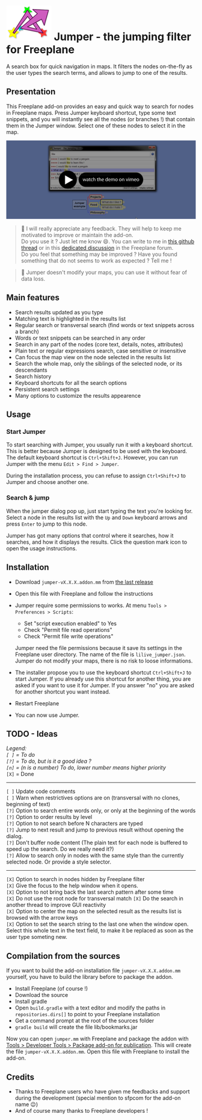 # ![logo](images/jumper-logo.png) Jumper - the jumping filter for Freeplane

A search box for quick navigation in maps. It filters the nodes on-the-fly as the user types the search terms, and allows to jump to one of the results.

## Presentation

This Freeplane add-on provides an easy and quick way to search for nodes in Freeplane maps. Press Jumper keyboard shortcut, type some text snippets, and you will instantly see all the nodes (or branches !) that contain them in the Jumper window. Select one of these nodes to select it in the map.

[![link to video](doc/demo-link.png)](https://vimeo.com/432653512)

> :bell: I will really appreciate any feedback. They will help to keep me motivated to improve or maintain the add-on.  
> Do you use it ? Just let me know :smile:. You can write to me in [this github thread](https://github.com/lilive/Freeplane-Jumper/issues/1) or in this [dedicated discussion](https://sourceforge.net/p/freeplane/discussion/758437/thread/8ea365816c/) in the Freeplane forum.  
> Do you feel that something may be improved ? Have you found something that do not seems to work as expected ? Tell me !

> :bell: Jumper doesn't modify your maps, you can use it without fear of data loss.

## Main features

- Search results updated as you type
- Matching text is highlighted in the results list
- Regular search or transversal search (find words or text snippets across a branch)
- Words or text snippets can be searched in any order
- Search in any part of the nodes (core text, details, notes, attributes)
- Plain text or regular expressions search, case sensitive or insensitive
- Can focus the map view on the node selected in the results list
- Search the whole map, only the siblings of the selected node, or its descendants
- Search history
- Keyboard shortcuts for all the search options
- Persistent search settings
- Many options to customize the results appearence

## Usage

### Start Jumper

To start searching with Jumper, you usually run it with a keyboard shortcut. This is better because Jumper is designed to be used with the keyboard. The default keyboard shortcut is `Ctrl+Shift+J`. However, you can run Jumper with the menu `Edit > Find > Jumper`.

During the installation process, you can refuse to assign `Ctrl+Shift+J` to Jumper and choose another one.

### Search & jump

When the jumper dialog pop up, just start typing the text you're looking for. Select a node in the results list with the `Up` and `Down` keyboard arrows and press `Enter` to jump to this node.

Jumper has got many options that control where it searches, how it searches, and how it displays the results. Click the question mark icon to open the usage instructions.

## Installation

- Download `jumper-vX.X.X.addon.mm` from [the last release](https://github.com/lilive/Freeplane-Jumper/releases)
- Open this file with Freeplane and follow the instructions
- Jumper require some permissions to works. At menu `Tools > Preferences > Scripts`:

  - Set "script execution enabled" to Yes
  - Check "Permit file read operations"
  - Check "Permit file write operations"
  
  Jumper need the file permissions because it save its settings in the Freeplane user directory. The name of the file is `lilive_jumper.json`.  
  Jumper do not modify your maps, there is no risk to loose informations.
  
- The installer propose you to use the keyboard shortcut `Ctrl+Shift+J` to start Jumper. If you already use this shortcut for another thing, you are asked if you want to use it for Jumper. If you answer "no" you are asked for another shortcut you want instead.
- Restart Freeplane
- You can now use Jumper.

## TODO - Ideas

*Legend:  
`[ ]` = To do  
`[?]` = To do, but is it a good idea ?  
`[n]` = (n is a number) To do, lower number means higher priority*  
`[X]` = Done

---

`[ ]` Update code comments  
`[ ]` Warn when restrictives options are on (transversal with no clones, beginning of text)  
`[?]` Option to search entire words only, or only at the beginning of the words  
`[?]` Option to order results by level  
`[?]` Option to not search before N characters are typed  
`[?]` Jump to next result and jump to previous result without opening the dialog.  
`[?]` Don't buffer node content (The plain text for each node is buffered to speed up the search. Do we really need it?)  
`[?]` Allow to search only in nodes with the same style than the currently selected node. Or provide a style selector.

---

`[X]` Option to search in nodes hidden by Freeplane filter  
`[X]` Give the focus to the help window when it opens.  
`[X]` Option to not bring back the last search pattern after some time  
`[X]` Do not use the root node for transversal match
`[X]` Do the search in another thread to improve GUI reactivity  
`[X]` Option to center the map on the selected result as the results list is browsed with the arrow keys  
`[X]` Option to set the search string to the last one when the window open. Select this whole text in the text field, to make it be replaced as soon as the user type someting new.  

## Compilation from the sources

If you want to build the add-on installation file `jumper-vX.X.X.addon.mm` yourself, you have to build the library before to package the addon.

- Install Freeplane (of course !)
- Download the source
- Install gradle
- Open `build.gradle` with a text editor and modify the paths in `repositories.dirs[]` to point to your Freeplane installation
- Get a command prompt at the root of the sources folder
- `gradle build` will create the file lib/bookmarks.jar

Now you can open `jumper.mm` with Freeplane and package the addon with [Tools > Developer Tools > Package add-on for publication](https://freeplane.sourceforge.io/wiki/index.php/Add-ons_(Develop)). This will create the file `jumper-vX.X.X.addon.mm`. Open this file with Freeplane to install the add-on.

## Credits

- Thanks to Freeplane users who have given me feedbacks and support during the development (special mention to sfpcom for the add-on name :wink:)
- And of course many thanks to Freeplane developers !
